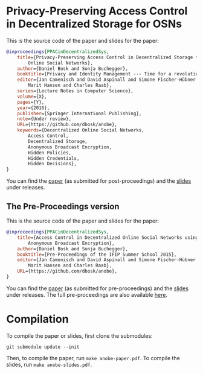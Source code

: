Privacy-Preserving Access Control in Decentralized Storage for OSNs
===============================================================================

This is the source code of the paper and slides for the paper:
```bibtex
@inproceedings{PPACinDecentralizedSys,
    title={Privacy-Preserving Access Control in Decentralized Storage for 
        Online Social Networks},
    author={Daniel Bosk and Sonja Buchegger},
    booktitle={Privacy and Identity Management --- Time for a revolution?},
    editor={Jan Camenisch and David Aspinall and Simone Fischer-Hübner and
        Marit Hansen and Charles Raab},
    series={Lecture Notes in Computer Science},
    volume={X},
    pages={Y},
    year={2016},
    publisher={Springer International Publishing},
    note={Under review},
    URL={https://github.com/dbosk/anobe},
    keywords={Decentralized Online Social Networks,
        Access Control,
        Decentralized Storage,
        Anonymous Broadcast Encryption,
        Hidden Policies,
        Hidden Credentials,
        Hidden Decisions},
}
```

You can find the [paper][1] (as submitted for post-proceedings) and the 
[slides][2] under releases.

[1]: https://github.com/dbosk/anobe/releases/download/v0.1/anobe-paper.pdf
[2]: https://github.com/dbosk/anobe/releases/download/v0.1/anobe-slides.pdf


The Pre-Proceedings version
-------------------------------------------------------------------------------

This is the source code of the paper and slides for the paper:
```bibtex
@inproceedings{PPACinDecentralizedSys,
    title={Access Control in Decentralized Online Social Networks using 
        Anonymous Broadcast Encryption},
    author={Daniel Bosk and Sonja Buchegger},
    booktitle={Pre-Proceedings of the IFIP Summer School 2015},
    editor={Jan Camenisch and David Aspinall and Simone Fischer-Hübner and
        Marit Hansen and Charles Raab},
    URL={https://github.com/dbosk/anobe},
}
```

You can find the [paper][4] (as submitted for pre-proceedings) and the 
[slides][5] under releases.  The full pre-proceedings are also available 
[here][6].

[4]: https://github.com/dbosk/anobe/releases/download/v0.1/anobe-paper.pdf
[5]: https://github.com/dbosk/anobe/releases/download/v0.1/anobe-slides.pdf
[6]: http://www.ifip-summerschool.org/wp-content/uploads/2015/08/Summer-School-2015-PreProceedings.pdf


Compilation
===============================================================================

To compile the paper or slides, first clone the submodules:
```
git submodule update --init
```
Then, to compile the paper, run `make anobe-paper.pdf`.  To compile the slides, 
run `make anobe-slides.pdf`.
